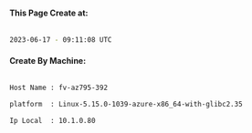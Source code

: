 
   
#### This Page Create at:

```bash

2023-06-17 - 09:11:08 UTC

```

#### Create By Machine:

```bash

Host Name : fv-az795-392

platform  : Linux-5.15.0-1039-azure-x86_64-with-glibc2.35

Ip Local  : 10.1.0.80

```

